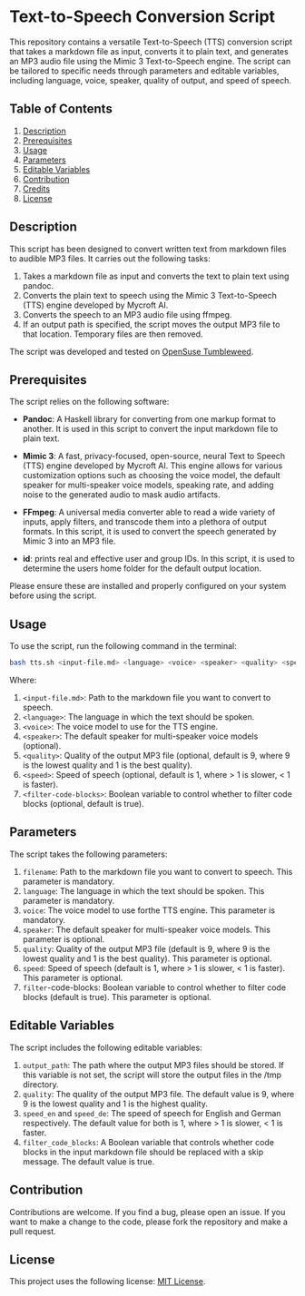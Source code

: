 # Text-to-Speech Conversion Script

This repository contains a versatile Text-to-Speech (TTS) conversion script that takes a markdown file as input, converts it to plain text, and generates an MP3 audio file using the Mimic 3 Text-to-Speech engine. The script can be tailored to specific needs through parameters and editable variables, including language, voice, speaker, quality of output, and speed of speech.

## Table of Contents

1. [Description](#description)
2. [Prerequisites](#prerequisites)
3. [Usage](#usage)
4. [Parameters](#parameters)
5. [Editable Variables](#editable-variables)
6. [Contribution](#contribution)
7. [Credits](#credits)
8. [License](#license)

## Description

This script has been designed to convert written text from markdown files to audible MP3 files. It carries out the following tasks:

1. Takes a markdown file as input and converts the text to plain text using pandoc.
2. Converts the plain text to speech using the Mimic 3 Text-to-Speech (TTS) engine developed by Mycroft AI.
3. Converts the speech to an MP3 audio file using ffmpeg.
4. If an output path is specified, the script moves the output MP3 file to that location. Temporary files are then removed.

The script was developed and tested on [OpenSuse Tumbleweed](https://get.opensuse.org/tumbleweed/).

## Prerequisites

The script relies on the following software:

- **Pandoc**: A Haskell library for converting from one markup format to another. It is used in this script to convert the input markdown file to plain text.

- **Mimic 3**: A fast, privacy-focused, open-source, neural Text to Speech (TTS) engine developed by Mycroft AI. This engine allows for various customization options such as choosing the voice model, the default speaker for multi-speaker voice models, speaking rate, and adding noise to the generated audio to mask audio artifacts.

- **FFmpeg**: A universal media converter able to read a wide variety of inputs, apply filters, and transcode them into a plethora of output formats. In this script, it is used to convert the speech generated by Mimic 3 into an MP3 file.

- **id**: prints real and effective user and group IDs. In this script, it is used to determine the users home folder for the default output location.

Please ensure these are installed and properly configured on your system before using the script.

## Usage

To use the script, run the following command in the terminal:

```bash
bash tts.sh <input-file.md> <language> <voice> <speaker> <quality> <speed> <filter-code-blocks>
```

Where:
1. `<input-file.md>`: Path to the markdown file you want to convert to speech.
2. `<language>`: The language in which the text should be spoken.
3. `<voice>`: The voice model to use for the TTS engine.
4. `<speaker>`: The default speaker for multi-speaker voice models (optional).
5. `<quality>`: Quality of the output MP3 file (optional, default is 9, where 9 is the lowest quality and 1 is the best quality).
6. `<speed>`: Speed of speech (optional, default is 1, where > 1 is slower, < 1 is faster).
7. `<filter-code-blocks>`: Boolean variable to control whether to filter code blocks (optional, default is true).

## Parameters

The script takes the following parameters:

1. `filename`: Path to the markdown file you want to convert to speech. This parameter is mandatory.
2. `language`: The language in which the text should be spoken. This parameter is mandatory.
3. `voice`: The voice model to use forthe TTS engine. This parameter is mandatory.
4. `speaker`: The default speaker for multi-speaker voice models. This parameter is optional.
5. `quality`: Quality of the output MP3 file (default is 9, where 9 is the lowest quality and 1 is the best quality). This parameter is optional.
6. `speed`: Speed of speech (default is 1, where > 1 is slower, < 1 is faster). This parameter is optional.
7. `filter`-code-blocks: Boolean variable to control whether to filter code blocks (default is true). This parameter is optional.

## Editable Variables

The script includes the following editable variables:

1. `output_path`: The path where the output MP3 files should be stored. If this variable is not set, the script will store the output files in the /tmp directory.
2. `quality`: The quality of the output MP3 file. The default value is 9, where 9 is the lowest quality and 1 is the highest quality.
3. `speed_en` and `speed_de`: The speed of speech for English and German respectively. The default value for both is 1, where > 1 is slower, < 1 is faster.
4. `filter_code_blocks`: A Boolean variable that controls whether code blocks in the input markdown file should be replaced with a skip message. The default value is true.

## Contribution

Contributions are welcome. If you find a bug, please open an issue. If you want to make a change to the code, please fork the repository and make a pull request.

## License

This project uses the following license: [MIT License](../LICENSE).